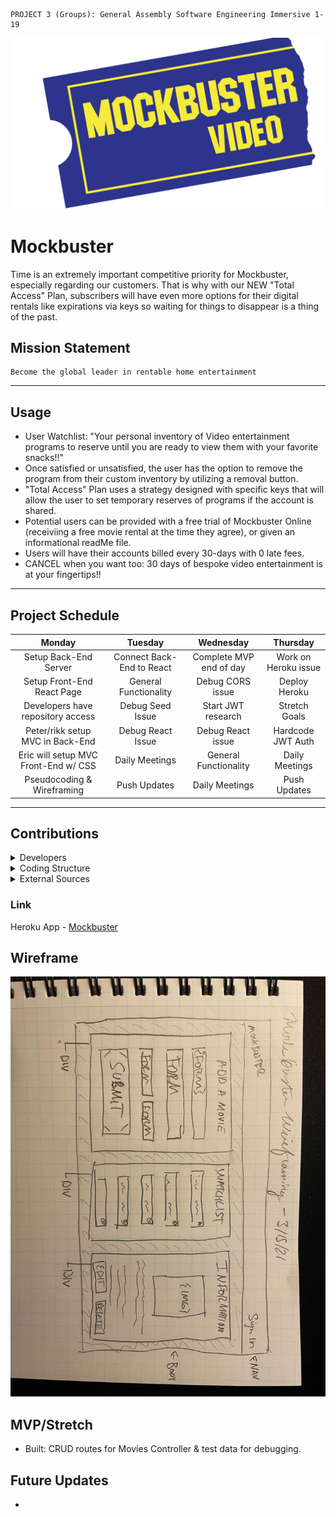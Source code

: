 ```
PROJECT 3 (Groups): General Assembly Software Engineering Immersive 1-19
```

![alt text](images/logo.png)

# Mockbuster
 Time is an extremely important competitive priority for Mockbuster, especially regarding our customers. That is why with our NEW "Total Access" Plan, subscribers will have even more options for their digital rentals like expirations via keys so waiting for things to disappear is a thing of the past. 
 
 ## Mission Statement
 
 ```
 Become the global leader in rentable home entertainment
 ```
 - - - - 
 
 ## Usage
 
 - User Watchlist: "Your personal inventory of Video entertainment programs to reserve until you are ready to view them with your favorite snacks!!"
 - Once satisfied or unsatisfied, the user has the option to remove the program from their custom inventory by utilizing a removal button.
 - "Total Access" Plan uses a strategy designed with specific keys that will allow the user to set temporary reserves of programs if the account is shared.
 - Potential users can be provided with a free trial of Mockbuster Online (receiviing a free movie rental at the time they agree), or given an informational readMe file. 
 - Users will have their accounts billed every 30-days with 0 late fees. 
 - CANCEL when you want too: 30 days of bespoke video entertainment is at your fingertips!!

- - - -

## Project Schedule

Monday | Tuesday | Wednesday | Thursday 
| :---: | :---: | :---: | :---: 
Setup Back-End Server  | Connect Back-End to React | Complete MVP end of day | Work on Heroku issue
Setup Front-End React Page  | General Functionality | Debug CORS issue | Deploy Heroku
Developers have repository access  | Debug Seed Issue | Start JWT research | Stretch Goals
Peter/rikk setup MVC in Back-End  | Debug React Issue | Debug React issue | Hardcode JWT Auth
Eric will setup MVC Front-End w/ CSS  | Daily Meetings | General Functionality | Daily Meetings
Pseudocoding & Wireframing  | Push Updates | Daily Meetings | Push Updates

- - - - 

## Contributions

<details>
  <summary>Developers</summary>
  <p>
    :bust_in_silhouette: Front-End Developer: Eric Ouer
  </p>
  <p>
    :busts_in_silhouette: Back-End Developer(s): Peter Caufield, Robert 'rikk'
  </p>
</details>

<details>
  <summary>Coding Structure</summary>
  <p>
    React, Node.JS, Express, MongoDB, Mongoose
  </p>
</details>

<details>
  <summary>External Sources</summary>
  <p>
    :exclamation:Phil Winchester, Ben Manning, John Jacobs, & Ron Myers:exclamation:
  </p>
</details>

### Link

Heroku App - [Mockbuster](https://nameless-peak-75736.herokuapp.com/)

## Wireframe
![alt text](images/wireframe.jpg)


## MVP/Stretch
- Built: CRUD routes for Movies Controller & test data for debugging. 

## Future Updates
- 




